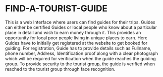 # FIND-A-TOURIST-GUIDE
This is a web Interface where users can find guides for their trips.
Guides can either be certified Guides or local people who know about a particular place in detail and wish to earn money through it. 
This provides an opportunity for local poor people living in unique places to earn. Here Guides have to initially get registered at the website to get booked for guiding. 
For registration, Guide has to provide details such as Fullname, phone number, Address, Identification proof along with a clear photograph which will be required for verification when the guide reaches the guiding group. 
To provide security to the tourist group, the guide is verified when reached to the tourist group through face recognition.
